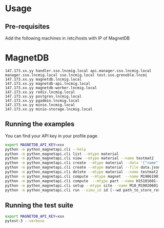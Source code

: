 # Usage

## Pre-requisites

Add the following machines in /etc/hosts with IP of MagnetDB

# MagnetDB

```
147.173.xx.yy handler.sso.lncmig.local api.manager.sso.lncmig.local manager.sso.lncmig.local sso.lncmig.local test.sso.grenoble.lncmi
147.173.xx.yy magnetdb.lncmig.local
147.173.xx.yy magnetdb-api.lncmig.local
147.173.xx.yy magnetdb-worker.lncmig.local
147.173.xx.yy redis.lncmig.local
147.173.xx.yy postgres.lncmig.local
147.173.xx.yy pgadmin.lncmig.local
147.173.xx.yy minio.lncmig.local
147.173.xx.yy minio-storage.lncmig.local
```

## Running the examples

You can find your API key in your profile page.

```bash
export MAGNETDB_API_KEY=xxx
python -m python_magnetapi.cli --help
python -m python_magnetapi.cli list --mtype material
python -m python_magnetapi.cli view --mtype material --name testmat2
python -m python_magnetapi.cli create --mtype material --data '{"name": "tutu"}'
python -m python_magnetapi.cli create --mtype material --file data.json
python -m python_magnetapi.cli delete --mtype material --name testmat2
python -m python_magnetapi.cli compute --mtype magnet  --name M19061901 --flow_params
python -m python_magnetapi.cli compute  --mtype part --name H15101601--hoop_stress
python -m python_magnetapi.cli setup --mtype site --name M10_M19020601 --method cfpdes --static --geometry Axi --model thelec --cooling mean --current 31000 12000 100 [--wd path_to_store_setup]
python -m python_magnetapi.cli run --simu_id id [--wd path_to_store_results]
```

## Running the test suite

```bash
export MAGNETDB_API_KEY=xxx
pytest-3 --verbose
```

